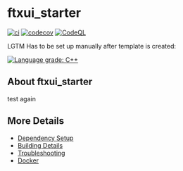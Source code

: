 # ftxui_starter

[![ci](https://github.com/WenboYang/ftxui_starter/actions/workflows/ci.yml/badge.svg)](https://github.com/WenboYang/ftxui_starter/actions/workflows/ci.yml)
[![codecov](https://codecov.io/gh/WenboYang/ftxui_starter/branch/main/graph/badge.svg)](https://codecov.io/gh/WenboYang/ftxui_starter)
[![CodeQL](https://github.com/WenboYang/ftxui_starter/actions/workflows/codeql-analysis.yml/badge.svg)](https://github.com/WenboYang/ftxui_starter/actions/workflows/codeql-analysis.yml)

LGTM Has to be set up manually after template is created:

[![Language grade: C++](https://img.shields.io/lgtm/grade/cpp/github/WenboYang/ftxui_starter)](https://lgtm.com/projects/g/WenboYang/ftxui_starter/context:cpp)

## About ftxui_starter
test again


## More Details

 * [Dependency Setup](README_dependencies.md)
 * [Building Details](README_building.md)
 * [Troubleshooting](README_troubleshooting.md)
 * [Docker](README_docker.md)
